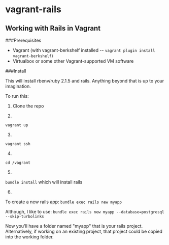 # vagrant-rails
## Working with Rails in Vagrant

###Prerequisites
- Vagrant (with vagrant-berkshelf installed -- ```vagrant plugin install vagrant-berkshelf```) 
- Virtualbox or some other Vagrant-supported VM software

###Install

This will install rbenv/ruby 2.1.5 and rails. Anything beyond that is up to your imagination.

To run this:

1) Clone the repo

2)
``` vagrant up ```

3) 
``` vagrant ssh ```

4)
``` cd /vagrant ```

5)
``` bundle install ```
which will install rails

6) 
To create a new rails app: 
``` bundle exec rails new myapp ```

Although, I like to use:
``` bundle exec rails new myapp --database=postgresql --skip-turbolinks ```

Now you'll have a folder named "myapp" that is your rails project. Alternatively, if working on an existing project, that project could be copied into the working folder. 
